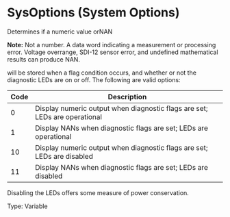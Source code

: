 # SysOptions (System Options)

Determines if a numeric value orNAN

**Note:** Not a number. A data word indicating a measurement or processing error. Voltage overrange, SDI-12 sensor error, and undefined mathematical results can produce NAN.

will be stored when a flag condition occurs, and whether or not the diagnostic LEDs are on or off. The following are valid options:

| Code | Description                                                                |
| ---- | -------------------------------------------------------------------------- |
| 0    | Display numeric output when diagnostic flags are set; LEDs are operational |
| 1    | Display NANs when diagnostic flags are set; LEDs are operational           |
| 10   | Display numeric output when diagnostic flags are set; LEDs are disabled    |
| 11   | Display NANs when diagnostic flags are set; LEDs are disabled              |

Disabling the LEDs offers some measure of power conservation.

Type: Variable
